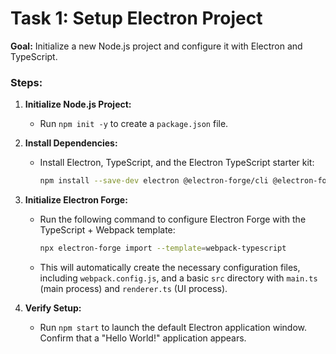 
# Task 1: Setup Electron Project

**Goal:** Initialize a new Node.js project and configure it with Electron and TypeScript.

### Steps:

1.  **Initialize Node.js Project:**
    *   Run `npm init -y` to create a `package.json` file.

2.  **Install Dependencies:**
    *   Install Electron, TypeScript, and the Electron TypeScript starter kit:
        ```bash
        npm install --save-dev electron @electron-forge/cli @electron-forge/maker-squirrel @electron-forge/maker-zip @electron-forge/plugin-webpack ts-node typescript
        ```

3.  **Initialize Electron Forge:**
    *   Run the following command to configure Electron Forge with the TypeScript + Webpack template:
        ```bash
        npx electron-forge import --template=webpack-typescript
        ```
    *   This will automatically create the necessary configuration files, including `webpack.config.js`, and a basic `src` directory with `main.ts` (main process) and `renderer.ts` (UI process).

4.  **Verify Setup:**
    *   Run `npm start` to launch the default Electron application window. Confirm that a "Hello World!" application appears.

